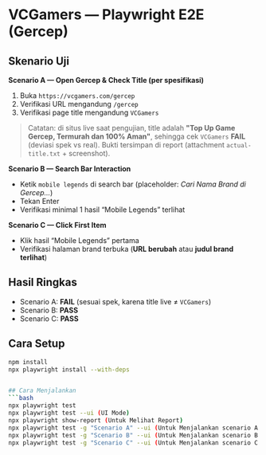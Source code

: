 # VCGamers  — Playwright E2E (Gercep)

## Skenario Uji
**Scenario A — Open Gercep & Check Title (per spesifikasi)**
1) Buka `https://vcgamers.com/gercep`  
2) Verifikasi URL mengandung `/gercep`  
3) Verifikasi page title mengandung `VCGamers`  

> Catatan: di situs live saat pengujian, title adalah **"Top Up Game Gercep, Termurah dan 100% Aman"**, sehingga cek `VCGamers` **FAIL** (deviasi spek vs real). Bukti tersimpan di report (attachment `actual-title.txt` + screenshot).

**Scenario B — Search Bar Interaction**  
- Ketik `mobile legends` di search bar (placeholder: *Cari Nama Brand di Gercep...*)  
- Tekan Enter  
- Verifikasi minimal 1 hasil “Mobile Legends” terlihat  

**Scenario C — Click First Item**  
- Klik hasil “Mobile Legends” pertama  
- Verifikasi halaman brand terbuka (**URL berubah** atau **judul brand terlihat**)

## Hasil Ringkas
- Scenario A: **FAIL** (sesuai spek, karena title live ≠ `VCGamers`)  
- Scenario B: **PASS**  
- Scenario C: **PASS**

## Cara Setup
```bash
npm install
npx playwright install --with-deps


## Cara Menjalankan
```bash
npx playwright test
npx playwright test --ui (UI Mode)
npx playwright show-report (Untuk Melihat Report)
npx playwright test -g "Scenario A" --ui (Untuk Menjalankan scenario A saja)
npx playwright test -g "Scenario B" --ui (Untuk Menjalankan scenario B saja)
npx playwright test -g "Scenario C" --ui (Untuk Menjalankan scenario C saja)

